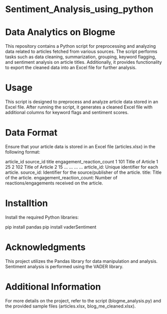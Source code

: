 # Sentiment_Analysis_using_python
# Data Analytics on Blogme
This repository contains a Python script for preprocessing and analyzing data related to articles fetched from various sources. The script performs tasks such as data cleaning, summarization, grouping, keyword flagging, and sentiment analysis on article titles. Additionally, it provides functionality to export the cleaned data into an Excel file for further analysis.

# Usage 

This script is designed to preprocess and analyze article data stored in an Excel file. After running the script, it generates a cleaned Excel file with additional columns for keyword flags and sentiment scores.

# Data Format

Ensure that your article data is stored in an Excel file (articles.xlsx) in the following format:

article_id	source_id	title	engagement_reaction_count
1	101	Title of Article 1	25
2	102	Title of Article 2	15
...	...	...	...
article_id: Unique identifier for each article.
source_id: Identifier for the source/publisher of the article.
title: Title of the article.
engagement_reaction_count: Number of reactions/engagements received on the article.

# Installtion

Install the required Python libraries:

pip install pandas
pip install vaderSentiment

# Acknowledgments

This project utilizes the Pandas library for data manipulation and analysis.
Sentiment analysis is performed using the VADER library.

# Additional Information

For more details on the project, refer to the script (blogme_analysis.py) and the provided sample files (articles.xlsx, blog_me_cleaned.xlsx).
